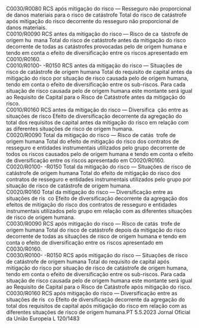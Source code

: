  
C0030/R0080  RCS após mitigação do 
risco — Resseguro não 
proporcional de danos 
materiais para o risco de 
catástrofe  Total do risco de catástrofe após mitigação do risco decorrente do resseguro não 
proporcional de danos materiais.  
C0010/R0090  RCS antes da mitigação 
do risco — Risco de ca ­
tástrofe de origem hu ­
mana  Total do risco de catástrofe antes da mitigação do risco decorrente de todas as 
catástrofes provocadas pelo de origem humana e tendo em conta o efeito de 
diversificação entre os riscos apresentado em C0010/R0160.  
C0010/R0100- 
-R0150  RCS antes da mitigação 
do risco — Situações de 
risco de catástrofe de 
origem humana  Total do requisito de capital antes da mitigação do risco por situação de risco 
causada pelo de origem humana, tendo em conta o efeito de diversificação entre 
os sub-riscos. 
Para cada situação de risco causada pelo de origem humana este montante será 
igual ao Requisito de Capital para o Risco de Catástrofe antes da mitigação do 
risco.  
C0010/R0160  RCS antes da mitigação 
do risco — Diversifica ­
ção entre as situações de 
risco  Efeito de diversificação decorrente da agregação do total dos requisitos de capital 
antes da mitigação do risco em relação com as diferentes situações de risco de 
origem humana.  
C0020/R0090  Total da mitigação do 
risco — Risco de catás ­
trofe de origem humana  Total do efeito de mitigação do risco dos contratos de resseguro e entidades 
instrumentais utilizados pelo grupo decorrente de todos os riscos causados pelo 
de origem humana e tendo em conta o efeito de diversificação entre os riscos 
apresentado em C0020/R0160.  
C0020/R0100- 
-R0150  Total da mitigação do 
risco — Situações de 
risco de catástrofe de 
origem humana  Total do efeito de mitigação do risco dos contratos de resseguro e entidades 
instrumentais utilizados pelo grupo por situação de risco de catástrofe de origem 
humana.  
C0020/R0160  Total da mitigação do 
risco — Diversificação 
entre as situações de ris ­
co  Efeito de diversificação decorrente da agregação dos efeitos de mitigação do risco 
dos contratos de resseguro e entidades instrumentais utilizados pelo grupo em 
relação com as diferentes situações de risco de origem humana.  
C0030/R0090  RCS após mitigação do 
risco — Risco de catás ­
trofe de origem humana  Total do risco de catástrofe depois da mitigação do risco decorrente de todas as 
situações de risco de origem humana e tendo em conta o efeito de diversificação 
entre os riscos apresentado em C0030/R0160.  
C0030/R0100- 
-R0150  RCS após mitigação do 
risco — Situações de 
risco de catástrofe de 
origem humana  Total do requisito de capital após mitigação do risco por situação de risco de 
catástrofe de origem humana, tendo em conta o efeito de diversificação entre os 
sub-riscos. 
Para cada situação de risco causada pelo de origem humana este montante será 
igual ao Requisito de Capital para o Risco de Catástrofe após mitigação do risco.  
C0030/R0160  RCS após mitigação do 
risco — Diversificação 
entre as situações de ris ­
co  Efeito de diversificação decorrente da agregação do total dos requisitos de capital 
após mitigação do risco em relação com as diferentes situações de risco de origem 
humana.PT  5.5.2023 Jornal Oficial da União Europeia L 120/1483
